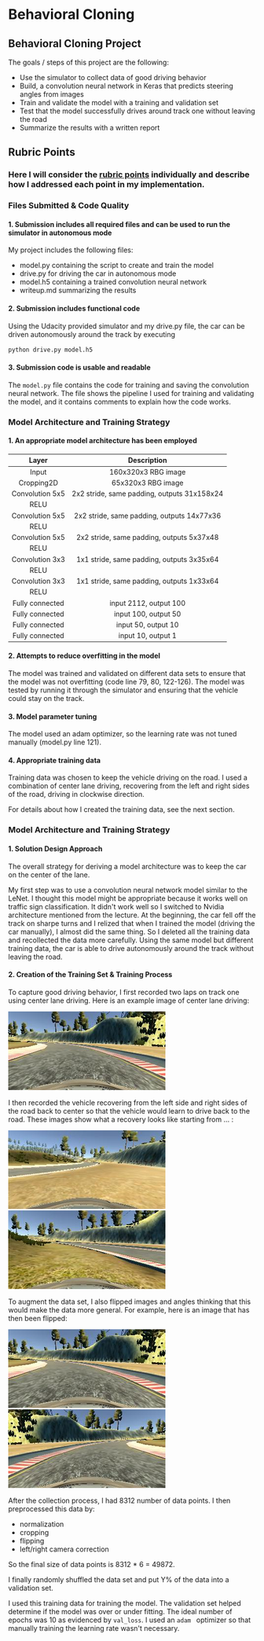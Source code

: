 # Behavioral Cloning

## Behavioral Cloning Project

The goals / steps of this project are the following:
* Use the simulator to collect data of good driving behavior
* Build, a convolution neural network in Keras that predicts steering angles from images
* Train and validate the model with a training and validation set
* Test that the model successfully drives around track one without leaving the road
* Summarize the results with a written report


## Rubric Points
### Here I will consider the [rubric points](https://review.udacity.com/#!/rubrics/432/view) individually and describe how I addressed each point in my implementation.  

### Files Submitted & Code Quality

#### 1. Submission includes all required files and can be used to run the simulator in autonomous mode

My project includes the following files:
* model.py containing the script to create and train the model
* drive.py for driving the car in autonomous mode
* model.h5 containing a trained convolution neural network 
* writeup.md summarizing the results

#### 2. Submission includes functional code

Using the Udacity provided simulator and my drive.py file, the car can be driven
autonomously around the track by executing

```sh
python drive.py model.h5
```

#### 3. Submission code is usable and readable

The `model.py` file contains the code for training and saving the convolution
neural network. The file shows the pipeline I used for training and validating
the model, and it contains comments to explain how the code works.

### Model Architecture and Training Strategy

#### 1. An appropriate model architecture has been employed

| Layer         		|     Description	        					| 
|:---------------------:|:---------------------------------------------:| 
| Input         		| 160x320x3 RBG image    						| 
| Cropping2D            | 65x320x3 RBG image                            | 
| Convolution 5x5     	| 2x2 stride, same padding, outputs 31x158x24   |
| RELU					|												|
| Convolution 5x5	    | 2x2 stride, same padding, outputs 14x77x36	|
| RELU					|												|
| Convolution 5x5	    | 2x2 stride, same padding, outputs 5x37x48 	|
| RELU					|												|
| Convolution 3x3	    | 1x1 stride, same padding, outputs 3x35x64 	|
| RELU					|												|
| Convolution 3x3	    | 1x1 stride, same padding, outputs 1x33x64 	|
| RELU					|												|
| Fully connected		| input 2112, output 100						|
| Fully connected		| input 100, output 50							|
| Fully connected		| input 50, output 10							|
| Fully connected		| input 10, output 1							|


#### 2. Attempts to reduce overfitting in the model

The model was trained and validated on different data sets to ensure that the
model was not overfitting (code line 79, 80, 122-126). The model was tested by
running it through the simulator and ensuring that the vehicle could stay on the
track.

#### 3. Model parameter tuning

The model used an adam optimizer, so the learning rate was not tuned manually
(model.py line 121).

#### 4. Appropriate training data

Training data was chosen to keep the vehicle driving on the road. I used a
combination of center lane driving, recovering from the left and right sides of
the road, driving in clockwise direction.

For details about how I created the training data, see the next section. 

### Model Architecture and Training Strategy

#### 1. Solution Design Approach

The overall strategy for deriving a model architecture was to keep the car on
the center of the lane.

My first step was to use a convolution neural network model similar to the
LeNet. I thought this model might be appropriate because it works well on
traffic sign classification. It didn't work well so I switched to Nvidia
architecture mentioned from the lecture. At the beginning, the car fell off the
track on sharpe turns and I relized that when I trained the model (driving the
car manually), I almost did the same thing. So I deleted all the training data
and recollected the data more carefully. Using the same model but different
training data, the car is able to drive autonomously around the track without
leaving the road.


#### 2. Creation of the Training Set & Training Process

To capture good driving behavior, I first recorded two laps on track one using
center lane driving. Here is an example image of center lane driving:

![center counterclockwise](./images/center_1.jpg)

I then recorded the vehicle recovering from the left side and right sides of the
road back to center so that the vehicle would learn to drive back to the road.
These images show what a recovery looks like starting from ... :

![back to road from right](./images/center_2.jpg)
![back to road from left](./images/center_3.jpg)


To augment the data set, I also flipped images and angles thinking that this
would make the data more general. For example, here is an image that has then
been flipped:

![before flip](./images/center_1.jpg)
![after flip](./images/center_4.jpg)


After the collection process, I had 8312 number of data points. I
then preprocessed this data by:

- normalization
- cropping
- flipping
- left/right camera correction

So the final size of data points is 8312 * 6 = 49872.


I finally randomly shuffled the data set and put Y% of the data into a
validation set.

I used this training data for training the model. The validation set helped
determine if the model was over or under fitting. The ideal number of epochs was
10 as evidenced by `val_loss`. I used an `adam ` optimizer so that manually
training the learning rate wasn't necessary.
